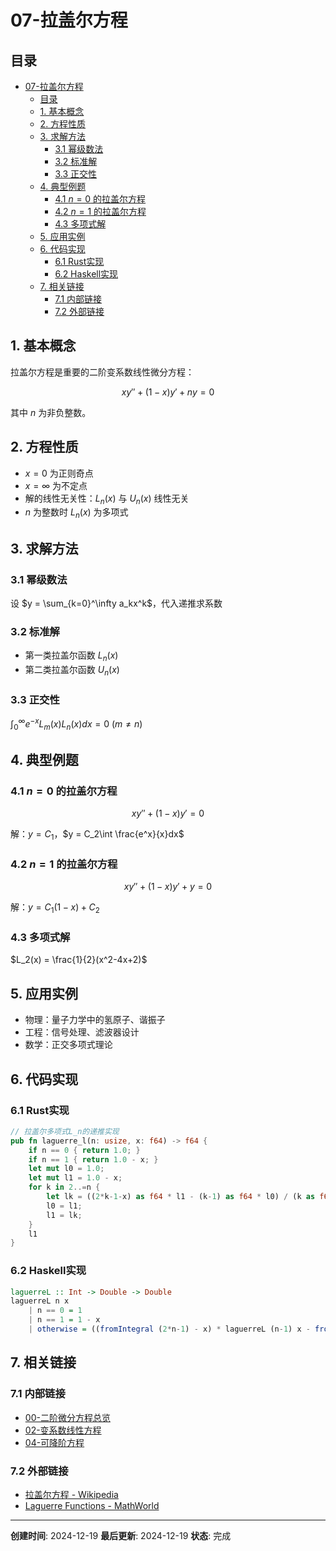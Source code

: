 # 07-拉盖尔方程

## 目录

- [07-拉盖尔方程](#07-拉盖尔方程)
  - [目录](#目录)
  - [1. 基本概念](#1-基本概念)
  - [2. 方程性质](#2-方程性质)
  - [3. 求解方法](#3-求解方法)
    - [3.1 幂级数法](#31-幂级数法)
    - [3.2 标准解](#32-标准解)
    - [3.3 正交性](#33-正交性)
  - [4. 典型例题](#4-典型例题)
    - [4.1 $n=0$ 的拉盖尔方程](#41-n0-的拉盖尔方程)
    - [4.2 $n=1$ 的拉盖尔方程](#42-n1-的拉盖尔方程)
    - [4.3 多项式解](#43-多项式解)
  - [5. 应用实例](#5-应用实例)
  - [6. 代码实现](#6-代码实现)
    - [6.1 Rust实现](#61-rust实现)
    - [6.2 Haskell实现](#62-haskell实现)
  - [7. 相关链接](#7-相关链接)
    - [7.1 内部链接](#71-内部链接)
    - [7.2 外部链接](#72-外部链接)

## 1. 基本概念

拉盖尔方程是重要的二阶变系数线性微分方程：

$$xy'' + (1-x)y' + ny = 0$$

其中 $n$ 为非负整数。

## 2. 方程性质

- $x=0$ 为正则奇点
- $x=\infty$ 为不定点
- 解的线性无关性：$L_n(x)$ 与 $U_n(x)$ 线性无关
- $n$ 为整数时 $L_n(x)$ 为多项式

## 3. 求解方法

### 3.1 幂级数法

设 $y = \sum_{k=0}^\infty a_kx^k$，代入递推求系数

### 3.2 标准解

- 第一类拉盖尔函数 $L_n(x)$
- 第二类拉盖尔函数 $U_n(x)$

### 3.3 正交性

$\int_0^\infty e^{-x}L_m(x)L_n(x)dx = 0$ ($m\neq n$)

## 4. 典型例题

### 4.1 $n=0$ 的拉盖尔方程

$$xy'' + (1-x)y' = 0$$

解：$y = C_1$，$y = C_2\int \frac{e^x}{x}dx$

### 4.2 $n=1$ 的拉盖尔方程

$$xy'' + (1-x)y' + y = 0$$

解：$y = C_1(1-x) + C_2$

### 4.3 多项式解

$L_2(x) = \frac{1}{2}(x^2-4x+2)$

## 5. 应用实例

- 物理：量子力学中的氢原子、谐振子
- 工程：信号处理、滤波器设计
- 数学：正交多项式理论

## 6. 代码实现

### 6.1 Rust实现

```rust
// 拉盖尔多项式L_n的递推实现
pub fn laguerre_l(n: usize, x: f64) -> f64 {
    if n == 0 { return 1.0; }
    if n == 1 { return 1.0 - x; }
    let mut l0 = 1.0;
    let mut l1 = 1.0 - x;
    for k in 2..=n {
        let lk = ((2*k-1-x) as f64 * l1 - (k-1) as f64 * l0) / (k as f64);
        l0 = l1;
        l1 = lk;
    }
    l1
}
```

### 6.2 Haskell实现

```haskell
laguerreL :: Int -> Double -> Double
laguerreL n x
    | n == 0 = 1
    | n == 1 = 1 - x
    | otherwise = ((fromIntegral (2*n-1) - x) * laguerreL (n-1) x - fromIntegral (n-1) * laguerreL (n-2) x) / fromIntegral n
```

## 7. 相关链接

### 7.1 内部链接

- [00-二阶微分方程总览](00-二阶微分方程总览.md)
- [02-变系数线性方程](02-变系数线性方程.md)
- [04-可降阶方程](04-可降阶方程.md)

### 7.2 外部链接

- [拉盖尔方程 - Wikipedia](https://en.wikipedia.org/wiki/Laguerre_polynomials)
- [Laguerre Functions - MathWorld](http://mathworld.wolfram.com/LaguerrePolynomial.html)

---

**创建时间**: 2024-12-19
**最后更新**: 2024-12-19
**状态**: 完成
